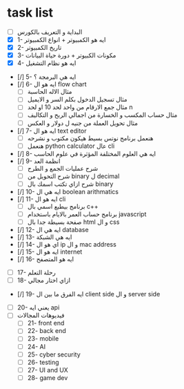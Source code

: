 # task list
- [ ]  البداية و التعريف بالكورس
- [x] 1- ايه هو الكمبيوتر + انواع الكمبيوتر
- [x] 2- تاريخ الكمبيوتر
- [x] 3- مكونات الكبيوتر + دورة حياة البيانات
- [x] 4- ايه هو نظام التشغيل 
- [/] 5- ايه هي البرمجة ؟
- [/] 6- ايه هو ال flow chart
	- [ ] مثال الاله الحاسبة
	- [ ] مثال تسجيل الدخول بكلم السر و الايميل
	- [ ] مثال جمع الارقام من واحد لحد 10 او لحد n
	- [ ] مثال حساب المكسب و الخسارة من اجمالي الربح و التكاليف
	- [ ] مثال تحويل العملة من جنيه ل دولار و العكس
- [/] 7- ايه هو ال text editor
	- [ ] هنعمل برنامج نوتس بسيط هيكون مكتوب و نشرحه
	- [ ] هنعمل python calculator عال cli
- [/] 8- ايه هي العلوم المختلفة المؤثرة في علوم الحاسب
- [/] 9- انظمة العد
	- [ ] شرح عمليات الجمع و الطرح
	- [ ] شرح التحويل من binary ل decimal
	- [ ] شرح ازاي تكتب اسمك بال binary
- [/] 10- ايه هي ال boolean arithmatics
- [/] 11- ايه هو ال cli
	- [ ] برنامج بيطبع اسمي بال c++
	- [ ] برنامج حساب العمر بالايام باستخدام javascript
	- [ ] صفحة بسيطة جدا بال html و ال css
- [/] 12- ايه هي ال database
- [/] 13- ايه هي الشبكة
- [/] 14- اي هو ال ip و ال mac address
- [/] 15- ايه هو ال internet
- [/] 16- ايه هو المتصفح
- [ ] 17- رحلة التعلم
- [ ] 18- ازاي اختار مجالي
- [/] 19- ايه الفرق ما بين ال client side و ال server side
- [ ] 20- يعني ايه api
- [ ] فيديوهات المجالات
	- [ ] 21- front end
	- [ ] 22- back end
	- [ ] 23- mobile 
	- [ ] 24- AI 
	- [ ] 25- cyber security
	- [ ] 26- testing 
	- [ ] 27- UI and UX
	- [ ] 28- game dev
